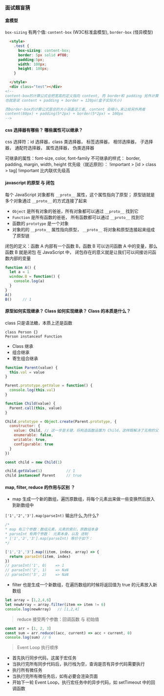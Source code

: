 ### 面试题盲猜

#### 盒模型

`box-sizing` 有两个值: `content-box` (W3C标准盒模型), `border-box` (怪异模型)

```html
  <style>
    .test {
      box-sizing: content-box;
      border: 5px solid #f00;
      padding:5px;
      width: 100px;
      height: 100px;
    }

  </style>
  <div class="test"></div>
<!--
content-box的计算公式会把宽高的定义指向 content, 而 border和 padding 另外计算,
也就是说 content + padding + border = 120px(盒子实际大小)

而border-box的计算公式是总的大小涵盖这三者, content 会缩小,来让给另外两者
content(80px) + padding(5*2px) + border(5*2px) = 100px
-->

```

#### css 选择器有哪些？ 哪些属性可以继承？

css 选择符：id 选择器，class 类选择器， 标签选择器， 相邻选择器， 子选择器， 通配符选择器， 属性选择器， 伪类选择器

可继承的属性：font-size, color, font-family
不可继承的样式： border, padding, margin, width, height
优先级（就近原则）： !important > [id > class > tag]
!important 比内联优先级高




#### javascript 的原型 与 闭包

每个 JavaScript 对象都有 `__proto__` 属性，这个属性指向了原型；
原型链就是多个对象通过 `__proto__` 的方式连接了起来

- `Object` 是所有对象的爸爸，所有对象都可以通过 `__proto__` 找到它
- `Function` 是所有函数的爸爸， 所有函数都可以通过 `__proto__` 找到它
- 函数的 `prototype` 是一个对象
- 对象的的 `__proto__` 属性指向原型， `__proto__` 将对象和原型连接起来组成了原型链


闭包的定义：函数 A 内部有一个函数 B，函数 B 可以访问函数 A 中的变量，那么函数 B 就是闭包
在 JavaScript 中， 闭包存在的意义就是让我们可以间接访问函数内部的变量

```js
function A() {
  let a = 1
  window.B = function() {
    console.log(a)
  }
}
A()
B()     // 1
```


#### 原型如何实现继承？ Class 如何实现继承？ Class 的本质是什么？

class 只是语法糖，本质上还是函数
``` js{4}
class Person {}
Person instanceof Function
```
- Class 继承
- 组合继承
- 寄生组合继承
```js
function Parent(value) {
  this.val = value
}

Parent.prototype.getValue = function() {
  console.log(this.val)
}

function Child(value) {
  Parent.call(this, value)
}

Child.prototype = Object.create(Parent.prototype, {
  constructor: {
    value: Child, // 这一步是关键，将构造函数设置为 Child，这样既解决了无用的父类属性问题，还能正确找到子类的构造函数
    enumerable: false,
    writable: true,
    configurable: true
  }
})

const child = new Child(1)

child.getValue(1)           // 1
child instanceof Parent     // true
```


#### map, filter, reduce 的作用与区别 ？

- map 生成一个新的数组，遍历原数组，将每个元素出来做一些变换然后放入到新数组中

 `['1','2','3'].map(parseInt)` 输出什么,为什么?

```js
/*
* map 有三个参数：数组元素，元素的索引，原数组本身
* parseInt 有两个参数： 元素本身，以及 进制
* ['1','2','3'].map(parseInt) 等价于如下：
*/

['1','2','3'].map((item, index, array) => {
  return parseInt(item, index)
})
// parseInt('1', 0)    => 1
// parseInt('2', 1)    => NaN
// parseInt('3', 2)    => NaN
```

- filter 也是生成一个新数组，在遍历数组的时候将返回值为 true 的元素放入新数组
```js
let array = [1,2,4,6]
let newArray = array.filter(item => item != 6)
console.log(newArray)   // [1,2,4]
```

> reduce 接受两个参数：回调函数 与 初始值

```js
const arr = [1, 2, 3]
const sum = arr.reduce((acc, current) => acc + current, 0)
console.log(sum) // 6
```

> Event Loop 执行顺序

- 首先执行同步代码，这属于宏任务
- 当执行完所有同步代码后，执行栈为空，查询是否有异步代码需要执行
- 执行所有微任务
- 当执行完所有微任务后，如有必要会渲染页面
- 开始下一轮 Event Loop，执行宏任务中的异步代码，如 setTimeout 中的回调函数

